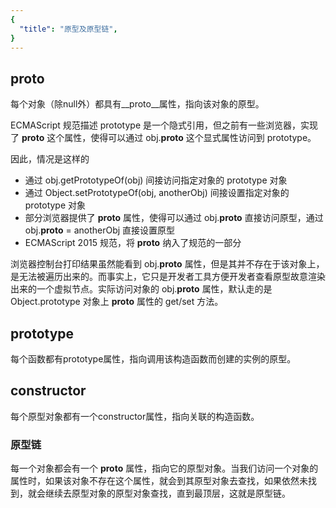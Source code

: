 ```yaml
---
{
  "title": "原型及原型链",
}
---
```


## __proto__
每个对象（除null外）都具有__proto__属性，指向该对象的原型。

ECMAScript 规范描述 prototype 是一个隐式引用，但之前有一些浏览器，实现了 __proto__ 这个属性，使得可以通过 obj.__proto__ 这个显式属性访问到 prototype。

因此，情况是这样的
* 通过 obj.getPrototypeOf(obj) 间接访问指定对象的 prototype 对象
* 通过 Object.setPrototypeOf(obj, anotherObj) 间接设置指定对象的 prototype 对象
* 部分浏览器提供了 __proto__ 属性，使得可以通过 obj.__proto__ 直接访问原型，通过 obj.__proto__ = anotherObj 直接设置原型
* ECMAScript 2015 规范，将 __proto__ 纳入了规范的一部分

浏览器控制台打印结果虽然能看到 obj.__proto__ 属性，但是其并不存在于该对象上，是无法被遍历出来的。而事实上，它只是开发者工具方便开发者查看原型故意渲染出来的一个虚拟节点。实际访问对象的 obj.__proto__ 属性，默认走的是 Object.prototype 对象上 __proto__ 属性的 get/set 方法。

## prototype
每个函数都有prototype属性，指向调用该构造函数而创建的实例的原型。

## constructor
每个原型对象都有一个constructor属性，指向关联的构造函数。

### 原型链
每一个对象都会有一个 __proto__ 属性，指向它的原型对象。当我们访问一个对象的属性时，如果该对象不存在这个属性，就会到其原型对象去查找，如果依然未找到，就会继续去原型对象的原型对象查找，直到最顶层，这就是原型链。